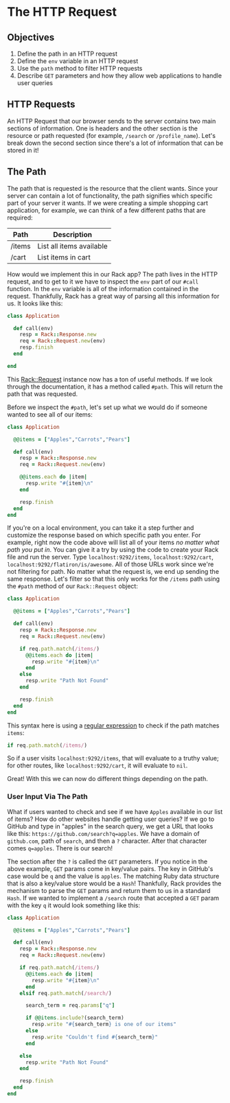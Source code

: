 # The HTTP Request

## Objectives

1. Define the path in an HTTP request
2. Define the `env` variable in an HTTP request
3. Use the `path` method to filter HTTP requests
4. Describe `GET` parameters and how they allow web applications to handle user queries

## HTTP Requests

An HTTP Request that our browser sends to the server contains two main sections
of information. One is headers and the other section is the resource or path
requested (for example, `/search` or `/profile_name`). Let's break down the
second section since there's a lot of information that can be stored in it!

## The Path

The path that is requested is the resource that the client wants. Since your
server can contain a lot of functionality, the path signifies which specific
part of your server it wants. If we were creating a simple shopping cart
application, for example, we can think of a few different paths that are
required:

| Path   | Description              |
| ------ | ------------------------ |
| /items | List all items available |
| /cart  | List items in cart       |

How would we implement this in our Rack app? The path lives in the HTTP request,
and to get to it we have to inspect the `env` part of our `#call` function. In
the `env` variable is all of the information contained in the request.
Thankfully, Rack has a great way of parsing all this information for us. It
looks like this:

```ruby
class Application

  def call(env)
    resp = Rack::Response.new
    req = Rack::Request.new(env)
    resp.finish
  end

end
```

This [Rack::Request](http://www.rubydoc.info/gems/rack/Rack/Request) instance
now has a ton of useful methods. If we look through the documentation, it has a
method called `#path`. This will return the path that was requested.

Before we inspect the `#path`, let's set up what we would do if someone wanted
to see all of our items:

```ruby
class Application

  @@items = ["Apples","Carrots","Pears"]

  def call(env)
    resp = Rack::Response.new
    req = Rack::Request.new(env)

    @@items.each do |item|
      resp.write "#{item}\n"
    end

    resp.finish
  end
end
```

If you're on a local environment, you can take it a step further and customize
the response based on which specific path you enter. For example, right now the
code above will list all of your items _no matter what path you put in_. You can
give it a try by using the code to create your Rack file and run the server.
Type `localhost:9292/items`, `localhost:9292/cart`,
`localhost:9292/flatiron/is/awesome`. All of those URLs work since we're not
filtering for path. No matter what the request is, we end up sending the same
response. Let's filter so that this only works for the `/items` path using the
`#path` method of our `Rack::Request` object:

```ruby
class Application

  @@items = ["Apples","Carrots","Pears"]

  def call(env)
    resp = Rack::Response.new
    req = Rack::Request.new(env)

    if req.path.match(/items/)
      @@items.each do |item|
        resp.write "#{item}\n"
      end
    else
      resp.write "Path Not Found"
    end

    resp.finish
  end
end
```

This syntax here is using a [regular expression][] to check if the path matches
`items`:

```rb
if req.path.match(/items/)
```

[regular expression]: https://ruby-doc.org/core-2.4.0/Regexp.html

So if a user visits `localhost:9292/items`, that will evaluate to a truthy
value; for other routes, like `localhost:9292/cart`, it will evaluate to `nil`.

Great! With this we can now do different things depending on the path.

### User Input Via The Path

What if users wanted to check and see if we have `Apples` available in our list
of items? How do other websites handle getting user queries? If we go to GitHub
and type in "apples" in the search query, we get a URL that looks like this:
`https://github.com/search?q=apples`. We have a domain of `github.com`, path of
`search`, and then a `?` character. After that character comes `q=apples`. There
is our search!

The section after the `?` is called the `GET` parameters. If you notice in the
above example, `GET` params come in key/value pairs. The key in GitHub's case
would be `q` and the value is `apples`. The matching Ruby data structure that is
also a key/value store would be a `Hash`! Thankfully, Rack provides the
mechanism to parse the `GET` params and return them to us in a standard `Hash`.
If we wanted to implement a `/search` route that accepted a `GET` param with the
key `q` it would look something like this:

```ruby
class Application

  @@items = ["Apples","Carrots","Pears"]

  def call(env)
    resp = Rack::Response.new
    req = Rack::Request.new(env)

    if req.path.match(/items/)
      @@items.each do |item|
        resp.write "#{item}\n"
      end
    elsif req.path.match(/search/)

      search_term = req.params["q"]

      if @@items.include?(search_term)
        resp.write "#{search_term} is one of our items"
      else
        resp.write "Couldn't find #{search_term}"
      end

    else
      resp.write "Path Not Found"
    end

    resp.finish
  end
end
```
